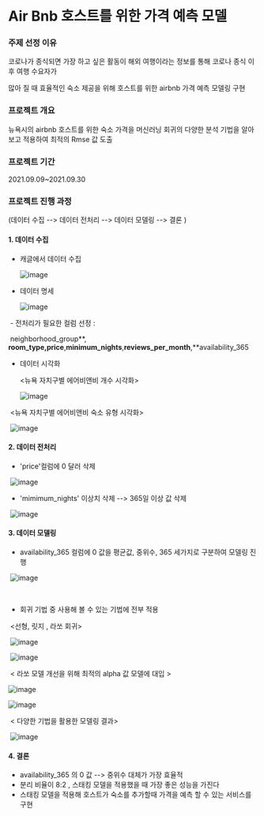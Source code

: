 # Air Bnb 호스트를 위한 가격 예측 모델



### 주제 선정 이유

코로나가 종식되면 가장 하고 싶은 활동이 해외 여행이라는 정보를 통해 코로나 종식 이후 여행 수요자가

많아 질 때 효율적인 숙소 제공을 위해 호스트를 위한 airbnb 가격 예측 모델링 구현



### 프로젝트 개요

뉴욕시의 airbnb 호스트를 위한 숙소 가격을 머신러닝 회귀의 다양한 분석 기법을 알아보고 적용하여 최적의 Rmse 값 도출



### 프로젝트 기간

2021.09.09~2021.09.30



### 프로젝트 진행 과정

(데이터 수집 --> 데이터 전처리 --> 데이터 모델링 --> 결론 )



#### 1. 데이터 수집

- 캐글에서 데이터 수집

  

  ![image](https://user-images.githubusercontent.com/98143525/157173970-ca4dd1f2-f91f-447a-a082-c19b4f6e3401.png)

- 데이터 명세

  ![image](https://user-images.githubusercontent.com/98143525/157174890-8ea3caec-38f5-406a-acb7-3f77d734d1e7.png)

​		- 전처리가 필요한 컬럼 선정 : 

​		neighborhood_group**, **room_type,price**,**minimum_nights**,**reviews_per_month**,**availability_365

- 데이터 시각화

  <뉴욕 자치구별 에어비앤비 개수 시각화>

  ![image](https://user-images.githubusercontent.com/98143525/157175106-ef73336d-aeb8-472b-a56e-13f07cd48d01.png)

​		<뉴욕 자치구별 에어비앤비 숙소 유형 시각화>

​		![image](https://user-images.githubusercontent.com/98143525/157175185-79a9b475-786a-407a-bac1-776ed2526bd8.png)

#### 2. 데이터 전처리

- 'price'컬럼에 0 달러 삭제

​	![image](https://user-images.githubusercontent.com/98143525/157175636-8ba3db91-7756-4f90-91e2-ae1d85da8011.png)

- 'mimimum_nights' 이상치 삭제  --> 365일 이상 값 삭제

​	![image](https://user-images.githubusercontent.com/98143525/157175732-9f920c4d-eb96-4d33-9f95-e51b9f3779bb.png)



#### 3. 데이터 모델링

- availability_365 컬럼에 0 값을 평균값, 중위수, 365 세가지로 구분하여 모델링 진행

​	![image](https://user-images.githubusercontent.com/98143525/157176068-bd37f65b-34c1-433d-ab8c-a336b8f6c8b4.png)

​		

- 회귀 기법 중 사용해 볼 수 있는 기법에 전부 적용

​	<선형, 릿지 , 라쏘 회귀>

​	![image](https://user-images.githubusercontent.com/98143525/157177162-53d3738a-6c10-4371-afa6-0b18c7a9d5f3.png)

​	![image](https://user-images.githubusercontent.com/98143525/157177338-bcac315d-626a-4607-9cec-8c003a9b5fa7.png)

​	< 라쏘 모델 개선을 위해  최적의 alpha 값 모델에 대입 >

![image](https://user-images.githubusercontent.com/98143525/157177660-b2386bb9-7681-442d-93dc-bbd01156e33b.png)



![image](https://user-images.githubusercontent.com/98143525/157177738-761f5a7e-cc5e-4a97-bb9f-dbd08a731ade.png)



​	< 다양한 기법을 활용한 모델링 결과>

​	![image](https://user-images.githubusercontent.com/98143525/157178053-4550b22a-f222-48d7-96d3-7064b43b22b7.png)



#### 4. 결론 

- availability_365 의 0 값 --> 중위수 대체가 가장 효율적
- 분리 비율이 8:2 , 스태킹 모델을 적용했을 때 가장 좋은 성능을 가진다
- 스태킹 모델을 적용해 호스트가 숙소를 추가할때 가격을 예측 할 수 있는 서비스를 구현
